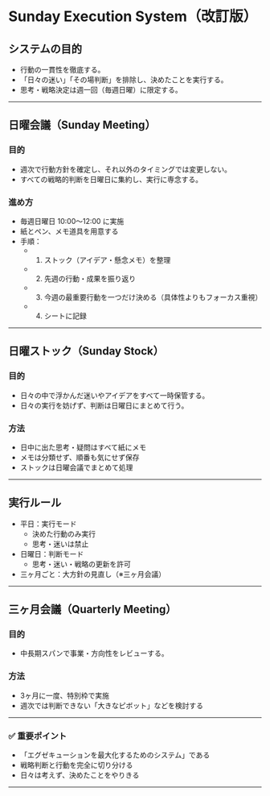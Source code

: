 
# Sunday Execution System（改訂版）

## システムの目的
- 行動の一貫性を徹底する。
- 「日々の迷い」「その場判断」を排除し、決めたことを実行する。
- 思考・戦略決定は週一回（毎週日曜）に限定する。

---

## 日曜会議（Sunday Meeting）

### 目的
- 週次で行動方針を確定し、それ以外のタイミングでは変更しない。
- すべての戦略的判断を日曜日に集約し、実行に専念する。

### 進め方
- 毎週日曜日 10:00〜12:00 に実施
- 紙とペン、メモ道具を用意する
- 手順：
  - 1. ストック（アイデア・懸念メモ）を整理
  - 2. 先週の行動・成果を振り返り
  - 3. 今週の最重要行動を一つだけ決める（具体性よりもフォーカス重視）
  - 4. シートに記録

---

## 日曜ストック（Sunday Stock）

### 目的
- 日々の中で浮かんだ迷いやアイデアをすべて一時保管する。
- 日々の実行を妨げず、判断は日曜日にまとめて行う。

### 方法
- 日中に出た思考・疑問はすべて紙にメモ
- メモは分類せず、順番も気にせず保存
- ストックは日曜会議でまとめて処理

---

## 実行ルール

- 平日：実行モード
  - 決めた行動のみ実行
  - 思考・迷いは禁止
- 日曜日：判断モード
  - 思考・迷い・戦略の更新を許可
- 三ヶ月ごと：大方針の見直し（※三ヶ月会議）

---

## 三ヶ月会議（Quarterly Meeting）

### 目的
- 中長期スパンで事業・方向性をレビューする。

### 方法
- 3ヶ月に一度、特別枠で実施
- 週次では判断できない「大きなピボット」などを検討する

---

### ✅ 重要ポイント
- 「エグゼキューションを最大化するためのシステム」である
- 戦略判断と行動を完全に切り分ける
- 日々は考えず、決めたことをやりきる

---
